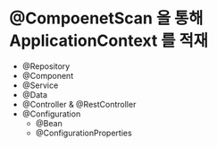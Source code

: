 

# @CompoenetScan 을 통해 ApplicationContext 를 적재
- @Repository
- @Component
- @Service
- @Data
- @Controller & @RestController
- @Configuration
    - @Bean
    - @ConfigurationProperties
    

